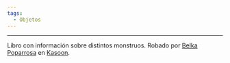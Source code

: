 ```yaml
---
tags:
  - Objetos
---
```

---
Libro con información sobre distintos monstruos. Robado por [Belka Poparrosa](../Personajes/Grupo/Belka%20Poparrosa.md) en [Kasoon](../Lugares/Ciudades/Kasoon.md).
